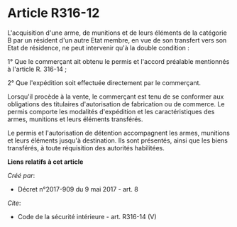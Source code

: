 # Article R316-12

L'acquisition d'une arme, de munitions et de leurs éléments de la catégorie B par un résident d'un autre Etat membre, en vue
de son transfert vers son Etat de résidence, ne peut intervenir qu'à la double condition : 

1° Que le commerçant ait obtenu le permis et l'accord préalable mentionnés à l'article R. 316-14 ; 

2° Que l'expédition soit effectuée directement par le commerçant. 

Lorsqu'il procède à la vente, le commerçant est tenu de se conformer aux obligations des titulaires d'autorisation de
fabrication ou de commerce. Le permis comporte les modalités d'expédition et les caractéristiques des armes, munitions et
leurs éléments transférés. 

Le permis et l'autorisation de détention accompagnent les armes, munitions et leurs éléments jusqu'à destination. Ils sont
présentés, ainsi que les biens transférés, à toute réquisition des autorités habilitées.

**Liens relatifs à cet article**

_Créé par_:

  - Décret n°2017-909 du 9 mai 2017 - art. 8

_Cite_:

  - Code de la sécurité intérieure - art. R316-14 (V)
